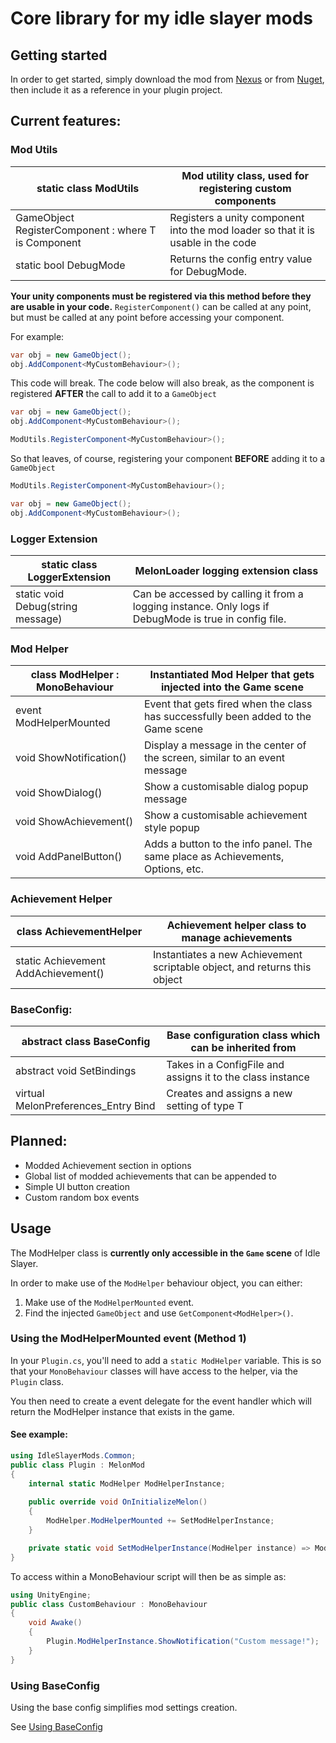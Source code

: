 # Core library for my idle slayer mods

## Getting started

In order to get started, simply download the mod from [Nexus](https://www.nexusmods.com/idleslayer/mods/3) or from [Nuget](https://www.nuget.org/packages/IdleSlayerMods.Common), then include it as a reference in your plugin project.

## Current features:

### Mod Utils
| static class ModUtils                                  | Mod utility class, used for registering custom components                        |
|--------------------------------------------------------|----------------------------------------------------------------------------------|
| GameObject RegisterComponent<T> : where T is Component | Registers a unity component into the mod loader so that it is usable in the code |
| static bool DebugMode                                  | Returns the config entry value for DebugMode.                                    |

**Your unity components must be registered via this method before they are usable in your code.**
`RegisterComponent()` can be called at any point, but must be called at any point before accessing your component.

For example:

```csharp
var obj = new GameObject();
obj.AddComponent<MyCustomBehaviour>();
```

This code will break. The code below will also break, as the component is registered **AFTER** the call to add it to a `GameObject`

```csharp
var obj = new GameObject();
obj.AddComponent<MyCustomBehaviour>();

ModUtils.RegisterComponent<MyCustomBehaviour>();
```

So that leaves, of course, registering your component **BEFORE** adding it to a `GameObject`

```csharp
ModUtils.RegisterComponent<MyCustomBehaviour>();

var obj = new GameObject();
obj.AddComponent<MyCustomBehaviour>();
```

### Logger Extension

| static class LoggerExtension      | MelonLoader logging extension class                                                                   |
|-----------------------------------|-------------------------------------------------------------------------------------------------------|
| static void Debug(string message) | Can be accessed by calling it from a logging instance. Only logs if DebugMode is true in config file. |


### Mod Helper

| class ModHelper : MonoBehaviour | Instantiated Mod Helper that gets injected into the Game scene                     |
|---------------------------------|------------------------------------------------------------------------------------|
| event ModHelperMounted          | Event that gets fired when the class has successfully been added to the Game scene |
| void ShowNotification()         | Display a message in the center of the screen, similar to an event message         |
| void ShowDialog()               | Show a customisable dialog popup message                                           |
| void ShowAchievement()          | Show a customisable achievement style popup                                        |
| void AddPanelButton()           | Adds a button to the info panel. The same place as Achievements, Options, etc.     |

### Achievement Helper

| class AchievementHelper             | Achievement helper class to manage achievements                           |
|-------------------------------------|---------------------------------------------------------------------------|
| static Achievement AddAchievement() | Instantiates a new Achievement scriptable object, and returns this object |

### BaseConfig:

| abstract class BaseConfig              | Base configuration class which can be inherited from       |
|----------------------------------------|------------------------------------------------------------|
| abstract void SetBindings              | Takes in a ConfigFile and assigns it to the class instance |
| virtual MelonPreferences_Entry<T> Bind | Creates and assigns a new setting of type T                |

## Planned:
- Modded Achievement section in options
- Global list of modded achievements that can be appended to
- Simple UI button creation
- Custom random box events

## Usage

The ModHelper class is **currently only accessible in the `Game` scene** of Idle Slayer.

In order to make use of the `ModHelper` behaviour object, you can either:
1. Make use of the `ModHelperMounted` event.
2. Find the injected `GameObject` and use `GetComponent<ModHelper>()`.

### Using the ModHelperMounted event (Method 1)

In your `Plugin.cs`, you'll need to add a `static ModHelper` variable. This is so that your `MonoBehaviour` classes will have access to the helper, via the `Plugin` class.

You then need to create a event delegate for the event handler which will return the ModHelper instance that exists in the game.

#### See example:
```csharp
using IdleSlayerMods.Common;
public class Plugin : MelonMod
{
    internal static ModHelper ModHelperInstance;
    
    public override void OnInitializeMelon()
    {
        ModHelper.ModHelperMounted += SetModHelperInstance;
    }

    private static void SetModHelperInstance(ModHelper instance) => ModHelperInstance = instance;
}
```
To access within a MonoBehaviour script will then be as simple as:
```csharp
using UnityEngine;
public class CustomBehaviour : MonoBehaviour
{
    void Awake()
    {
        Plugin.ModHelperInstance.ShowNotification("Custom message!");
    }
}
```

### Using BaseConfig

Using the base config simplifies mod settings creation.

See [Using BaseConfig](./Config/README.md)
